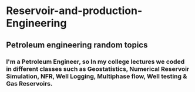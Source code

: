 # Reservoir-and-production-Engineering
## Petroleum engineering random topics 
### I'm a Petroleum Engineer, so In my college lectures we coded in different classes such as Geostatistics, Numerical Reservoir Simulation, NFR, Well Logging, Multiphase flow, Well testing & Gas Reservoirs.
